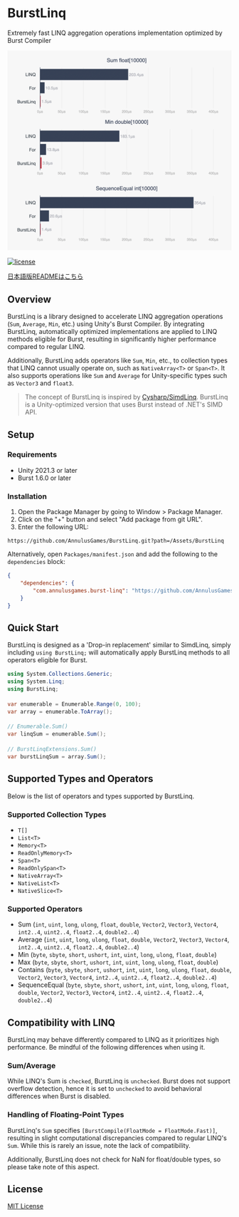 # BurstLinq
Extremely fast LINQ aggregation operations implementation optimized by Burst Compiler

<img src="https://github.com/AnnulusGames/BurstLinq/blob/main/Assets/BurstLinq/Documentation~/img1.png" width="800">

[![license](https://img.shields.io/badge/LICENSE-MIT-green.svg)](LICENSE)

[日本語版READMEはこちら](README_JA.md)

## Overview

BurstLinq is a library designed to accelerate LINQ aggregation operations (`Sum`, `Average`, `Min`, etc.) using Unity's Burst Compiler. By integrating BurstLinq, automatically optimized implementations are applied to LINQ methods eligible for Burst, resulting in significantly higher performance compared to regular LINQ.

Additionally, BurstLinq adds operators like `Sum`, `Min`, etc., to collection types that LINQ cannot usually operate on, such as `NativeArray<T>` or `Span<T>`. It also supports operations like `Sum` and `Average` for Unity-specific types such as `Vector3` and `float3`.

> The concept of BurstLinq is inspired by [Cysharp/SimdLinq](https://github.com/Cysharp/SimdLinq). BurstLinq is a Unity-optimized version that uses Burst instead of .NET's SIMD API.

## Setup

### Requirements

* Unity 2021.3 or later
* Burst 1.6.0 or later

### Installation

1. Open the Package Manager by going to Window > Package Manager.
2. Click on the "+" button and select "Add package from git URL".
3. Enter the following URL:

```
https://github.com/AnnulusGames/BurstLinq.git?path=/Assets/BurstLinq
```

Alternatively, open `Packages/manifest.json` and add the following to the `dependencies` block:

```json
{
    "dependencies": {
        "com.annulusgames.burst-linq": "https://github.com/AnnulusGames/BurstLinq.git?path=/Assets/BurstLinq"
    }
}
```

## Quick Start

BurstLinq is designed as a 'Drop-in replacement' similar to SimdLinq, simply including `using BurstLinq;` will automatically apply BurstLinq methods to all operators eligible for Burst.

```cs
using System.Collections.Generic;
using System.Linq;
using BurstLinq;

var enumerable = Enumerable.Range(0, 100);
var array = enumerable.ToArray();

// Enumerable.Sum()
var linqSum = enumerable.Sum();

// BurstLinqExtensions.Sum()
var burstLinqSum = array.Sum();
```

## Supported Types and Operators

Below is the list of operators and types supported by BurstLinq.

### Supported Collection Types

* `T[]`
* `List<T>`
* `Memory<T>`
* `ReadOnlyMemory<T>`
* `Span<T>`
* `ReadOnlySpan<T>`
* `NativeArray<T>`
* `NativeList<T>`
* `NativeSlice<T>`

### Supported Operators

* Sum (`int`, `uint`, `long`, `ulong`, `float`, `double`, `Vector2`, `Vector3`, `Vector4`, `int2..4`, `uint2..4`, `float2..4`, `double2..4`)
* Average (`int`, `uint`, `long`, `ulong`, `float`, `double`, `Vector2`, `Vector3`, `Vector4`, `int2..4`, `uint2..4`, `float2..4`, `double2..4`)
* Min (`byte`, `sbyte`, `short`, `ushort`, `int`, `uint`, `long`, `ulong`, `float`, `double`)
* Max (`byte`, `sbyte`, `short`, `ushort`, `int`, `uint`, `long`, `ulong`, `float`, `double`)
* Contains (`byte`, `sbyte`, `short`, `ushort`, `int`, `uint`, `long`, `ulong`, `float`, `double`, `Vector2`, `Vector3`, `Vector4`, `int2..4`, `uint2..4`, `float2..4`, `double2..4`)
* SequenceEqual (`byte`, `sbyte`, `short`, `ushort`, `int`, `uint`, `long`, `ulong`, `float`, `double`, `Vector2`, `Vector3`, `Vector4`, `int2..4`, `uint2..4`, `float2..4`, `double2..4`)

## Compatibility with LINQ

BurstLinq may behave differently compared to LINQ as it prioritizes high performance. Be mindful of the following differences when using it.

### Sum/Average

While LINQ's Sum is `checked`, BurstLinq is `unchecked`. Burst does not support overflow detection, hence it is set to `unchecked` to avoid behavioral differences when Burst is disabled.

### Handling of Floating-Point Types

BurstLinq's `Sum` specifies `[BurstCompile(FloatMode = FloatMode.Fast)]`, resulting in slight computational discrepancies compared to regular LINQ's `Sum`. While this is rarely an issue, note the lack of compatibility.

Additionally, BurstLinq does not check for NaN for float/double types, so please take note of this aspect.

## License

[MIT License](LICENSE)